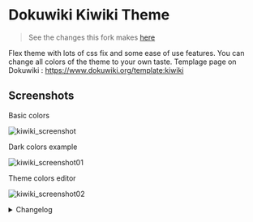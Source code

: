 # Dokuwiki Kiwiki Theme

> See the changes this fork makes [here](https://github.com/nicolasprigent/Dokuwiki-Kiwiki-Theme/compare/main...looowizz:Dokuwiki-Kiwiki-Theme:main)

Flex theme with lots of css fix and some ease of use features. You can change all colors of the theme to your own taste.
Templage page on Dokuwiki : https://www.dokuwiki.org/template:kiwiki

## Screenshots

Basic colors

![kiwiki_screenshot](./screenshots/kiwiki_screenshot_2023_06_19_00.jpg)

Dark colors example

![kiwiki_screenshot01](./screenshots/kiwiki_screenshot_2023_06_19_01.jpg)

Theme colors editor

![kiwiki_screenshot02](./screenshots/kiwiki_screenshot_2023_06_19_02.jpg)


<details>
  <summary>Changelog</summary>
### 2024-12-12
- Fix the edit menu button for non-root domain installs
  
### 2024-11-27
- css fixes for discussion plugin

### 2024-10-30
- Added a functionnality to get a different logo on dark/light theme (https://github.com/nicolasprigent/Dokuwiki-Kiwiki-Theme/issues/31). Upload your custom logos on the root of your install :
  - logo.png for default logo (still mandatory for this to work)
  - logo-dark.png for dark logo
  - logo-light.png for light logo

### 2024-05-13
- Fix: php warning errors on non existing variables https://github.com/nicolasprigent/Dokuwiki-Kiwiki-Theme/issues/16
- Refactoring of the edit icon button for it to use the correct dokuwiki classes (Menu and MenuItem), and get the same authorizations than the default edit page link. https://github.com/nicolasprigent/Dokuwiki-Kiwiki-Theme/issues/23
  
### 2024-02-26
- Fix: edit_page button break when userewrite and useslash config enabled. Thanks to @AzurCrystal
- Fix : long links overflow on mobile view. Thanks to @Gabe-LSN

### 2024-01-27
- Added max height for left menu

### 2024-01-16
- Added Chinese language. Thanks to @AzurCrystal

### 2024-01-10
- Added css for tables in content
  
### 2023-11-27
- Updated editor css for readability

### 2023-11-23
- The edit button was limited to admin group only, now it checks edit permissions
  
### 2023-11-06
- Fix on mobile menu switch not hiding navigation menu on mobile if translation plugin is activated

### 2023-10-19 (features suggestions from @Chris75forumname -> https://github.com/nicolasprigent/Dokuwiki-Kiwiki-Theme/issues/12)
- Added go to bottom button with option to activate it or not
- Added fullscreen button in header
- Added connected user information on footer, with option to activate it or not
- Added ACL informations on footer (only for editors), with option to activate it or not
- Added ACL group list in user page has an info 

### 2023-10-18
- Added back the message area on connection page

### 2023-10-12
- Added max height for table of content in theme configuration

### 2023-10-02
- Bug fix on menu disappearing on deep level pages

### 2023-09-31
- Added compatibility with Translation Plugin
  
### 2023-09-01
- Updated css to have the filters working on small size screens

### 2023-07-25
- new language Added German language - Thanks to @holisticagile
  
### 2023-07-23
- Fixed issue about public wikis getting no header
- Added back to home link on login page
- Some css fixes on login page

### 2023-07-02
- New style parameter for changing header color

### 2023-06-21
- CSS fix for dark mode
- Default style.ini adjusted on some colors
  
### 2023-06-19
- CSS fixes on the extension manager page
- New screenshots to show the theme light/dark mode switcher
- Restored functionnality to change the logo (as described here : https://www.dokuwiki.org/template:dokuwiki#changing_the_logo)

### 2023-06-16
- Added light/dark theme mode, with separated customization
- Detection of os preferences for light or dark mode
- Override with cookie when clicking a button
  
### 2023-06-15
- Fixed word wrapping for pre code blocks on mobile
- Fixed the edit icon position on mobile

### 2023-06-14
- Initial release
</details>
